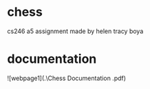 # chess
cs246 a5 assignment
made by helen tracy boya
# documentation
![webpage1](.\Chess Documentation .pdf)

